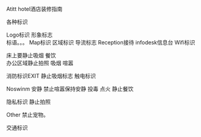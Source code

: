 Atitt hotel酒店装修指南

各种标识

Logo标识 形象标志  
标语。。。
Map标识  区域标识  导流标志
Reception接待 infodesk信息台
Wifi标识

床上要静止吸烟  餐饮  
办公区域静止拍照  吸烟 喧嚣


消防标识EXIT  静止吸烟标志
触电标识

Noswinm
安静 禁止喧嚣保持安静  投毒 点火
静止餐饮

隐私标识  静止拍照

Other
禁止宠物。

交通标识
